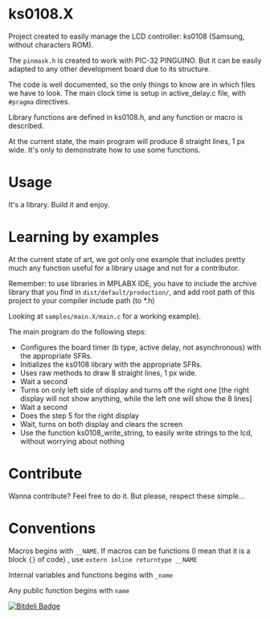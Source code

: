 ks0108.X
========

Project created to easily manage the LCD controller: ks0108 (Samsung, without characters ROM).

The `pinmask.h` is created to work with PIC-32 PINGUINO. But it can be easily adapted to any other development board due to its structure.

The code is well documented, so the only things to know are in which files we have to look.
The main clock time is setup in active_delay.c file, with `#pragma` directives.

Library functions are defined in ks0108.h, and any function or macro is described.

At the current state, the main program will produce 8 straight lines, 1 px wide. It's only to demonstrate how to use some functions.

Usage
=====
It's a library. Build it and enjoy.

Learning by examples
====================
At the current state of art, we got only one example that includes pretty much any function useful for a library usage and not for a contributor.

Remember: to use libraries in MPLABX IDE, you have to include the archive library that you find in `dist/default/production/`, and add root path of this project to your compiler include path (to *.h)

Looking at `samples/main.X/main.c` for a working example).

The main program do the following steps:
+ Configures the board timer (b type, active delay, not asynchronous) with the appropriate SFRs.
+ Initializes the ks0108 library with the appropriate SFRs.
+ Uses raw methods to draw 8 straight lines, 1 px wide.
+ Wait a second
+ Turns on only left side of display and turns off the right one [the right display will not show anything, while the left one will show the 8 lines]
+ Wait a second
+ Does the step 5 for the right display
+ Wait, turns on both display and clears the screen
+ Use the function ks0108_write_string, to easily write strings to the lcd, without worrying about nothing

Contribute
==========
Wanna contribute? Feel free to do it. But please, respect these simple...

Conventions
===========
Macros begins with `__NAME`. If macros can be functions (I mean that it is a block `{}` of code) , use `extern inline returntype __NAME`

Internal variables and functions begins with `_name`

Any public function begins with `name`


[![Bitdeli Badge](https://d2weczhvl823v0.cloudfront.net/nerdzeu/ks0108.x/trend.png)](https://bitdeli.com/free "Bitdeli Badge")

